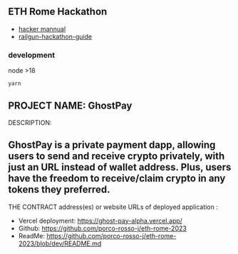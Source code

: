 ## ETH Rome Hackathon

- [hacker mannual](https://www.notion.so/ETHRome-Hacker-Manual-e3aa8b443a84426186eede13b0ae8709?pvs=4)
- [railgun-hackathon-guide](https://www.notion.so/RAILGUN-DAO-at-ETHRome-2023-bf429ce3ce7d40c6bcda46a6f13dc301?pvs=4)

### development

node >18

```shell
yarn
```
PROJECT NAME: GhostPay
--------------------------------

DESCRIPTION:

GhostPay is a private payment dapp, allowing users to send and receive crypto privately, with just an URL instead of wallet address. 
Plus, users have the freedom to receive/claim crypto in any tokens they preferred.
--------------------------------

THE CONTRACT address(es) or website URLs of deployed application : 

- Vercel deployment: https://ghost-pay-alpha.vercel.app/
- Github: https://github.com/porco-rosso-j/eth-rome-2023
- ReadMe: https://github.com/porco-rosso-j/eth-rome-2023/blob/dev/README.md
